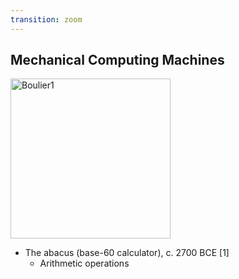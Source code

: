 ```yaml
---
transition: zoom
---
```


## Mechanical Computing Machines

<div class="paragraph">
    <p>
        <span class="image">
            <a title="HB / Public domain" href="https://commons.wikimedia.org/wiki/File:Boulier1.JPG"><img width="256" alt="Boulier1" src="https://upload.wikimedia.org/wikipedia/commons/e/ea/Boulier1.JPG"></a>
        </span> 
    </p>
</div>

- The abacus (base-60 calculator), c. 2700 BCE \[1\]
  - Arithmetic operations
  
[^1]: [https://en.wikipedia.org/wiki/History_of_computer_science](https://en.wikipedia.org/wiki/History_of_computer_science)
